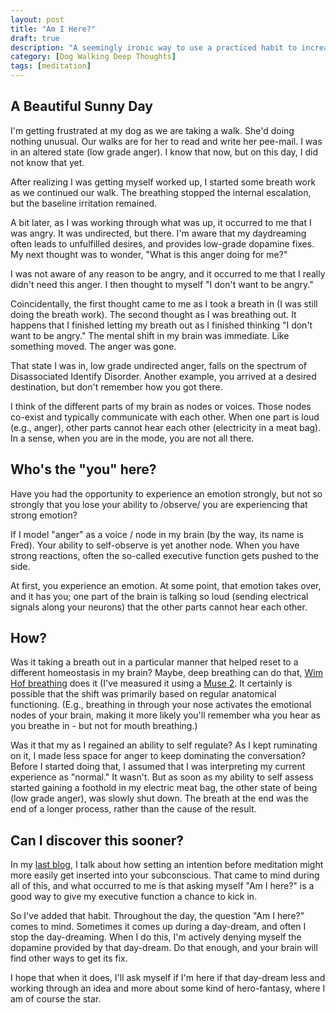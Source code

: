 ```yaml
---
layout: post
title: "Am I Here?"
draft: true
description: "A seemingly ironic way to use a practiced habit to increase your ability to be present in the moment"
category: [Dog Walking Deep Thoughts]
tags: [meditation]
---
```


## A Beautiful Sunny Day
I'm getting frustrated at my dog as we are taking a walk. She'd doing nothing unusual. Our walks are for her to 
read and write her pee-mail. I was in an altered state (low grade anger). I know that now, but on this day, 
I did not know that yet.

After realizing I was getting myself worked up, I started some breath work as we continued our walk. The
breathing stopped the internal escalation, but the baseline irritation remained.

A bit later, as I was working through what was up, it occurred to me that I was angry. It was undirected, but there.
I'm aware that my daydreaming often leads to unfulfilled desires, and provides low-grade dopamine fixes. My next
thought was to wonder, "What is this anger doing for me?"

I was not aware of any reason to be angry, and it occurred to me that I really didn't need this anger. I then thought
to myself "I don't want to be angry."

Coincidentally, the first thought came to me as I took a breath in (I was still doing the breath work).
The second thought as I was breathing out. It happens that I finished letting my breath out as I finished thinking
"I don't want to be angry." The mental shift in my brain was immediate. Like something moved. The anger was 
gone.

That state I was in, low grade undirected anger, falls on the spectrum of Disassociated Identify Disorder. 
Another example, you arrived at a desired destination, but don't remember how you got there.

I think of the different parts of my brain as nodes or voices. Those nodes co-exist and typically communicate with 
each other. When one part is loud (e.g., anger), other parts cannot hear each other (electricity in a meat bag). 
In a sense, when you are in the mode, you are not all there.

## Who's the "you" here? 

Have you had the opportunity to experience an emotion strongly, but not so strongly that you lose your ability to 
/observe/ you are experiencing that strong emotion?

If I model "anger" as a voice / node in my brain (by the way, its name is Fred). Your ability to self-observe is
yet another node. When you have strong reactions, often the so-called executive function gets pushed to the side.

At first, you experience an emotion. At some point, that emotion takes over, and it has you; one part of the brain is 
talking so loud (sending electrical signals along your neurons) that the other parts cannot hear each other.

## How?

Was it taking a breath out in a particular manner that helped reset to a different homeostasis in my brain? Maybe,
deep breathing can do that, [Wim Hof breathing](https://www.wimhofmethod.com/) does it (I've measured it using 
a [Muse 2](https://choosemuse.com/). It certainly is possible that the shift was primarily based on regular anatomical 
functioning. (E.g., breathing in through your nose activates the emotional nodes of your brain, making it more likely 
you'll remember wha you hear as you breathe in - but not for mouth breathing.)

Was it that my as I regained an ability to self regulate? As I kept ruminating on it, I made less space for anger 
to keep dominating the conversation? Before I started doing that, I assumed that I was interpreting my current 
experience as "normal." It wasn't. But as soon as my ability to self assess started gaining a foothold in my
electric meat bag, the other state of being (low grade anger), was slowly shut down. The breath at the end was the
end of a longer process, rather than the cause of the result.

## Can I discover this sooner?

In my [last blog](https://schuchert.github.io/dog%20walking%20deep%20thoughts/2022/02/20/MechanicsOfSettingIntentions.html),
I talk about how setting an intention before meditation might more easily get inserted into your subconscious. That
came to mind during all of this, and what occurred to me is that asking myself "Am I here?" is a good way to give
my executive function a chance to kick in. 

So I've added that habit. Throughout the day, the question "Am I here?" comes to mind. Sometimes it comes up during 
a day-dream, and often I stop the day-dreaming. When I do this, I'm actively denying myself the dopamine provided by 
that day-dream. Do that enough, and your brain will find other ways to get its fix. 

I hope that when it does, I'll ask myself if I'm here if that day-dream less and working through an idea and more 
about some kind of hero-fantasy, where I am of course the star.
